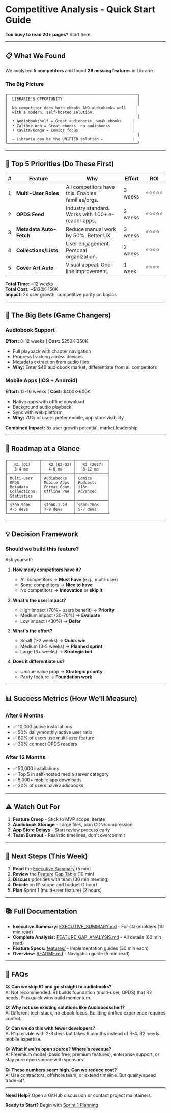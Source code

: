 # Competitive Analysis - Quick Start Guide

**Too busy to read 20+ pages?** Start here.

---

## 📋 What We Found

We analyzed **5 competitors** and found **28 missing features** in Librarie.

### The Big Picture

```
┌─────────────────────────────────────────────────────────┐
│  LIBRARIE'S OPPORTUNITY                                 │
│                                                         │
│  No competitor does both ebooks AND audiobooks well    │
│  with a modern, self-hosted solution.                  │
│                                                         │
│  • Audiobookshelf = Great audiobooks, weak ebooks     │
│  • Calibre-Web = Great ebooks, no audiobooks          │
│  • Kavita/Komga = Comics focus                        │
│                                                         │
│  → Librarie can be the UNIFIED solution ←             │
└─────────────────────────────────────────────────────────┘
```

---

## 🎯 Top 5 Priorities (Do These First)

| # | Feature | Why | Effort | ROI |
|---|---------|-----|--------|-----|
| 1 | **Multi-User Roles** | All competitors have this. Enables families/orgs. | 3 weeks | ⭐⭐⭐⭐⭐ |
| 2 | **OPDS Feed** | Industry standard. Works with 100+ e-reader apps. | 3 weeks | ⭐⭐⭐⭐⭐ |
| 3 | **Metadata Auto-Fetch** | Reduce manual work by 50%. Better UX. | 3 weeks | ⭐⭐⭐⭐ |
| 4 | **Collections/Lists** | User engagement. Personal organization. | 2 weeks | ⭐⭐⭐⭐ |
| 5 | **Cover Art Auto** | Visual appeal. One-line improvement. | 1 week | ⭐⭐⭐⭐ |

**Total Time:** ~12 weeks  
**Total Cost:** ~$120K-150K  
**Impact:** 2x user growth, competitive parity on basics

---

## 🚀 The Big Bets (Game Changers)

### Audiobook Support
**Effort:** 8-12 weeks | **Cost:** $250K-350K

- Full playback with chapter navigation
- Progress tracking across devices
- Metadata extraction from audio files
- **Why:** Enter $4B audiobook market, differentiate from all competitors

### Mobile Apps (iOS + Android)
**Effort:** 12-16 weeks | **Cost:** $400K-600K

- Native apps with offline download
- Background audio playback
- Sync with web platform
- **Why:** 70% of users prefer mobile, app store visibility

**Combined Impact:** 5x user growth potential, market leadership

---

## 📅 Roadmap at a Glance

```
┌──────────────┬──────────────┬──────────────┐
│   R1 (Q1)    │   R2 (Q2-Q3) │   R3 (2027)  │
│   3-4 mo     │   4-6 mo     │   6-12 mo    │
├──────────────┼──────────────┼──────────────┤
│ Multi-user   │ Audiobooks   │ Comics       │
│ OPDS         │ Mobile Apps  │ Podcasts     │
│ Metadata     │ Format Conv. │ i18n         │
│ Collections  │ Offline PWA  │ Advanced     │
│ Statistics   │              │              │
├──────────────┼──────────────┼──────────────┤
│ $300-500K    │ $700K-1.2M   │ $500-700K    │
│ 4-5 devs     │ 7-9 devs     │ 5-7 devs     │
└──────────────┴──────────────┴──────────────┘
```

---

## 💡 Decision Framework

### Should we build this feature?

Ask yourself:

1. **How many competitors have it?**
   - All competitors → **Must have** (e.g., multi-user)
   - Some competitors → **Nice to have**
   - No competitors → **Innovation** or **skip it**

2. **What's the user impact?**
   - High impact (70%+ users benefit) → **Priority**
   - Medium impact (30-70%) → **Evaluate**
   - Low impact (<30%) → **Defer**

3. **What's the effort?**
   - Small (1-2 weeks) → **Quick win**
   - Medium (3-5 weeks) → **Planned sprint**
   - Large (6+ weeks) → **Strategic bet**

4. **Does it differentiate us?**
   - Unique value prop → **Strategic priority**
   - Parity feature → **Foundation work**

---

## 📊 Success Metrics (How We'll Measure)

### After 6 Months
- ✅ 10,000 active installations
- ✅ 50% daily/monthly active user ratio
- ✅ 60% of users use multi-user feature
- ✅ 30% connect OPDS readers

### After 12 Months
- ✅ 50,000 installations
- ✅ Top 5 in self-hosted media server category
- ✅ 5,000+ mobile app downloads
- ✅ 30% of users have audiobooks

---

## ⚠️ Watch Out For

1. **Feature Creep** - Stick to MVP scope, iterate
2. **Audiobook Storage** - Large files, plan CDN/compression
3. **App Store Delays** - Start review process early
4. **Team Burnout** - Realistic timelines, don't overcommit

---

## 🏁 Next Steps (This Week)

1. **Read** the [Executive Summary](./EXECUTIVE_SUMMARY.md) (5 min)
2. **Review** the [Feature Gap Table](./FEATURE_GAP_ANALYSIS.md#1-feature-gap-table-deduplicated) (10 min)
3. **Discuss** priorities with team (30 min meeting)
4. **Decide** on R1 scope and budget (1 hour)
5. **Plan** Sprint 1 (multi-user feature) (2 hours)

---

## 📚 Full Documentation

- **Executive Summary:** [EXECUTIVE_SUMMARY.md](./EXECUTIVE_SUMMARY.md) - For stakeholders (10 min read)
- **Complete Analysis:** [FEATURE_GAP_ANALYSIS.md](./FEATURE_GAP_ANALYSIS.md) - All details (60 min read)
- **Feature Specs:** [features/](./features/) - Implementation guides (30 min each)
- **Overview:** [README.md](./README.md) - Navigation guide (5 min read)

---

## 🤔 FAQs

**Q: Can we skip R1 and go straight to audiobooks?**  
A: Not recommended. R1 builds foundation (multi-user, OPDS) that R2 needs. Plus quick wins build momentum.

**Q: Why not use existing solutions like Audiobookshelf?**  
A: Different tech stack, no ebook focus. Building unified experience requires control.

**Q: Can we do this with fewer developers?**  
A: R1 possible with 2-3 devs but takes 6 months instead of 3-4. R2 needs mobile expertise.

**Q: What if we're open source? Where's revenue?**  
A: Freemium model (basic free, premium features), enterprise support, or stay pure open source with sponsors.

**Q: These numbers seem high. Can we reduce cost?**  
A: Use contractors, offshore team, or extend timeline. But quality/speed trade-off.

---

**Need Help?** Open a GitHub discussion or contact project maintainers.

**Ready to Start?** Begin with [Sprint 1 Planning](./FEATURE_GAP_ANALYSIS.md#sprint-1-2-weeks-1-4-core-infrastructure)
